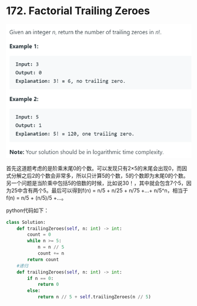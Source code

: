 # 172. Factorial Trailing Zeroes

![1571450365363](../../assets/1571450365363.png)



首先这道题考虑的是阶乘末尾0的个数。可以发现只有2×5的末尾会出现0，而因式分解之后2的个数会非常多，所以只计算5的个数，5的个数即为末尾0的个数。另一个问题是当阶乘中包括5的倍数的时候，比如说30！，其中就会包含7个5，因为25中含有两个5。最后可以得到f(n) = n/5 + n/25 + n/75 +...+ n/5^n，相当于f(n) = n/5 + (n/5)/5 +...。

python代码如下：

```python
class Solution:
    def trailingZeroes(self, n: int) -> int:
        count = 0
        while n >= 5:
            n = n // 5
            count += n
        return count
    #递归
    def trailingZeroes(self, n: int) -> int:
        if n == 0:
            return 0
        else:
            return n // 5 + self.trailingZeroes(n // 5)
```


